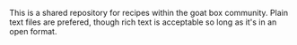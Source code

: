 This is a shared repository for recipes within the goat box community. Plain text files are prefered, though rich text is acceptable so long as it's in an open format.
